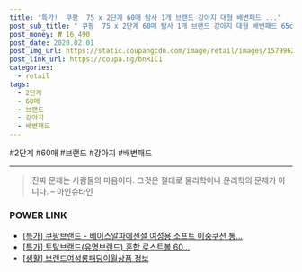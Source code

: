 ```yaml
--- 
title: "특가!  쿠팡  75 x 2단계 60매 탐사 1개 브랜드 강아지 대형 배변패드 ..." 
post_sub_title: " 쿠팡  75 x 2단계 60매 탐사 1개 브랜드 강아지 대형 배변패드 65cm" 
post_money: ₩ 16,490 
post_date: 2020.02.01 
post_img_url: https://static.coupangcdn.com/image/retail/images/157996285217056-e9cfd04e-0aa4-4767-a683-8dcbfee05bf1.jpg 
post_link_url: https://coupa.ng/bnRIC1 
categories: 
  - retail 
tags: 
  - 2단계 
  - 60매 
  - 브랜드 
  - 강아지 
  - 배변패드 
--- 
```

  #2단계 #60매 #브랜드 #강아지 #배변패드 
<hr> 

> 진짜 문제는 사람들의 마음이다. 그것은 절대로 물리학이나 윤리학의 문제가 아니다. – 아인슈타인 


### POWER LINK

* <a href="https://blog.naver.com/an0733/221792290751" target="_blank">[특가] 쿠팡브랜드 - 베이스알파에센셜 여성용 소프트 이중쿠션 통...</a>
* <a href="https://blog.naver.com/an0733/221787056225" target="_blank">[특가] 토탈브랜드(유명브랜드) 혼합 로스트볼 60...</a>
* <a href="https://blog.naver.com/santokki14/221771145757" target="_blank"> [생활] 브랜드여성롱패딩이월상품 정보 </a>
